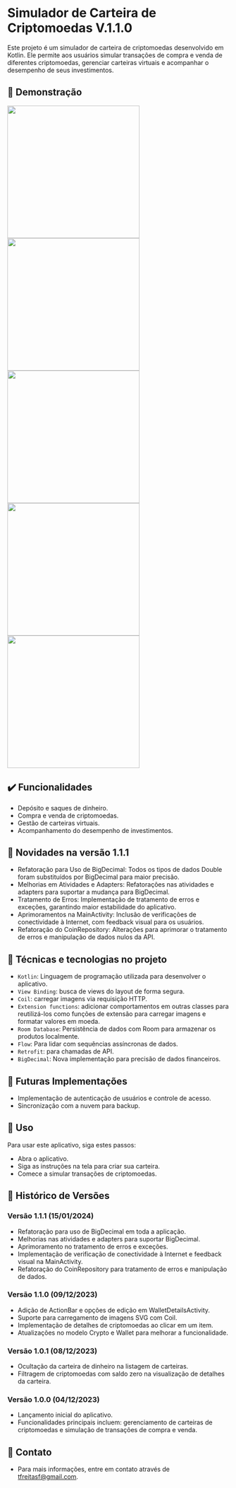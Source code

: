 # Simulador de Carteira de Criptomoedas V.1.1.0

Este projeto é um simulador de carteira de criptomoedas desenvolvido em Kotlin. Ele permite aos usuários simular transações de compra e venda de diferentes criptomoedas, gerenciar carteiras virtuais e acompanhar o desempenho de seus investimentos.

## 🎥 Demonstração
<p float="left">  
  <img src="https://github.com/tfreitasf/SimuladorCarteiraCrypto/assets/83042767/a5d06c5a-d243-4e72-902a-26724cc6cdc1" width="300" />
  <img src="https://github.com/tfreitasf/SimuladorCarteiraCrypto/assets/83042767/a61806ad-055a-497b-9892-1cf75b8ba0b9" width="300" />
  <img src="https://github.com/tfreitasf/SimuladorCarteiraCrypto/assets/83042767/ef2c74ff-4614-4408-9373-472861509e8e" width="300" />
  <img src="https://github.com/tfreitasf/SimuladorCarteiraCrypto/assets/83042767/721ab929-11fd-4752-a3f7-d50c7bc15b31" width="300" />
  <img src="https://github.com/tfreitasf/SimuladorCarteiraCrypto/assets/83042767/483e0ada-c74e-4991-ba2c-3a7291168bef" width="300" />
</p>




## ✔️ Funcionalidades
- Depósito e saques de dinheiro.
- Compra e venda de criptomoedas.
- Gestão de carteiras virtuais.
- Acompanhamento do desempenho de investimentos.

## 🌟 Novidades na versão 1.1.1
- Refatoração para Uso de BigDecimal: Todos os tipos de dados Double foram substituídos por BigDecimal para maior precisão.
- Melhorias em Atividades e Adapters: Refatorações nas atividades e adapters para suportar a mudança para BigDecimal.
- Tratamento de Erros: Implementação de tratamento de erros e exceções, garantindo maior estabilidade do aplicativo.
- Aprimoramentos na MainActivity: Inclusão de verificações de conectividade à Internet, com feedback visual para os usuários.
- Refatoração do CoinRepository: Alterações para aprimorar o tratamento de erros e manipulação de dados nulos da API.


## 🔨 Técnicas e tecnologias no projeto
- `Kotlin`: Linguagem de programação utilizada para desenvolver o aplicativo.
- `View Binding`: busca de views do layout de forma segura.
- `Coil`: carregar imagens via requisição HTTP.
- `Extension functions`: adicionar comportamentos em outras classes para reutilizá-los como funções de extensão para carregar imagens e formatar valores em moeda.
- `Room Database`: Persistência de dados com Room para armazenar os produtos localmente.
- `Flow`: Para lidar com sequências assíncronas de dados.
- `Retrofit`: para chamadas de API.
- `BigDecimal`: Nova implementação para precisão de dados financeiros.

## 🚀 Futuras Implementações
- Implementação de autenticação de usuários e controle de acesso.
- Sincronização com a nuvem para backup.


## 📝 Uso
Para usar este aplicativo, siga estes passos:

- Abra o aplicativo.
- Siga as instruções na tela para criar sua carteira.
- Comece a simular transações de criptomoedas.

## 📝 Histórico de Versões

### Versão 1.1.1 (15/01/2024)
- Refatoração para uso de BigDecimal em toda a aplicação.
- Melhorias nas atividades e adapters para suportar BigDecimal.
- Aprimoramento no tratamento de erros e exceções.
- Implementação de verificação de conectividade à Internet e feedback visual na MainActivity.
- Refatoração do CoinRepository para tratamento de erros e manipulação de dados.

### Versão 1.1.0 (09/12/2023)
- Adição de ActionBar e opções de edição em WalletDetailsActivity.
- Suporte para carregamento de imagens SVG com Coil.
- Implementação de detalhes de criptomoedas ao clicar em um item.
- Atualizações no modelo Crypto e Wallet para melhorar a funcionalidade.

### Versão 1.0.1 (08/12/2023)
- Ocultação da carteira de dinheiro na listagem de carteiras.
- Filtragem de criptomoedas com saldo zero na visualização de detalhes da carteira.

### Versão 1.0.0 (04/12/2023)
- Lançamento inicial do aplicativo.
- Funcionalidades principais incluem: gerenciamento de carteiras de criptomoedas e simulação de transações de compra e venda.

## 📧 Contato
- Para mais informações, entre em contato através de tfreitasf@gmail.com.

